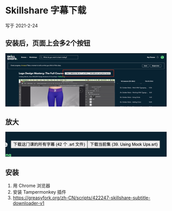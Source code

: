 # Skillshare 字幕下载
写于 2021-2-24  

## 安装后，页面上会多2个按钮
![1](./img/example.jpg)

## 放大
![2](./img/example2.jpg)

## 安装
1. 用 Chrome 浏览器
2. 安装 Tampermonkey 插件
3. https://greasyfork.org/zh-CN/scripts/422247-skillshare-subtitle-downloader-v1

